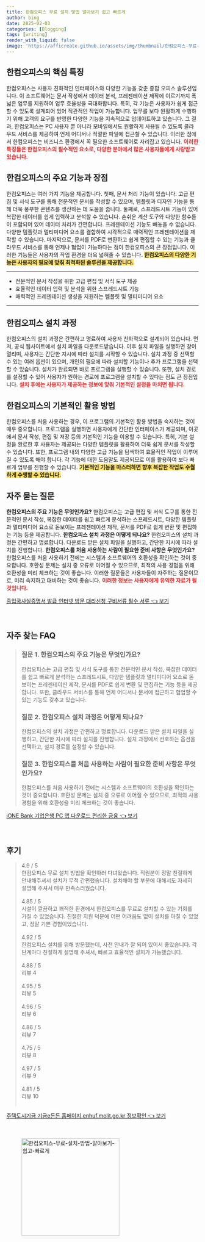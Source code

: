 ```yaml
---
title: 한컴오피스 무료 설치 방법 알아보기 쉽고 빠르게
author: bing
date: 2025-02-03
categories: [Blogging]
tags: [writing]
render_with_liquid: false
image: 'https://afficreate.github.io/assets/img/thumbnail/한컴오피스-무료-설치-방법-알아보기-쉽고-빠르게.webp'
---
```



<h2 id='한컴오피스_특징'>한컴오피스의 핵심 특징</h2>

<p>한컴오피스는 사용자 친화적인 인터페이스와 다양한 기능을 갖춘 종합 오피스 솔루션입니다. 이 소프트웨어는 문서 작성에서 데이터 분석, 프레젠테이션 제작에 이르기까지 폭넓은 업무를 지원하여 업무 효율성을 극대화합니다. 특히, 각 기능은 사용자가 쉽게 접근할 수 있도록 설계되어 있어 직관적인 작업이 가능합니다. 업무를 보다 원활하게 수행하기 위해 고객의 요구를 반영한 다양한 기능을 지속적으로 업데이트하고 있습니다. 그 결과, 한컴오피스는 PC 사용자 뿐 아니라 모바일에서도 원활하게 사용될 수 있도록 클라우드 서비스를 제공하여 언제 어디서나 적절한 파일에 접근할 수 있습니다. 이러한 점에서 한컴오피스는 비즈니스 환경에서 꼭 필요한 소프트웨어로 자리잡고 있습니다. <b><span style="color: #ee2323;">이러한 특징들은 한컴오피스의 필수적인 요소로, 다양한 분야에서 많은 사용자들에게 사랑받고 있습니다.</span></b></p>

<h2 id='주요_기능과_장점'>한컴오피스의 주요 기능과 장점</h2>

<p>한컴오피스는 여러 가지 기능을 제공합니다. 첫째, 문서 처리 기능이 있습니다. 고급 편집 및 서식 도구를 통해 전문적인 문서를 작성할 수 있으며, 템플릿과 디자인 기능을 통해 더욱 풍부한 콘텐츠를 생산하는 데 도움을 줍니다. 둘째로, 스프레드시트 기능이 있어 복잡한 데이터를 쉽게 입력하고 분석할 수 있습니다. 손쉬운 계산 도구와 다양한 함수들이 포함되어 있어 데이터 처리가 간편합니다. 프레젠테이션 기능도 빼놓을 수 없습니다. 다양한 템플릿과 멀티미디어 요소를 결합하여 시각적으로 매력적인 프레젠테이션을 제작할 수 있습니다. 마지막으로, 문서를 PDF로 변환하고 쉽게 편집할 수 있는 기능과 클라우드 서비스를 통해 언제나 협업이 가능하다는 점이 한컴오피스의 큰 장점입니다. 이러한 기능들은 사용자의 작업 환경을 더욱 넓혀줄 수 있습니다. <b><span style="background-color: #ffe066;">한컴오피스의 다양한 기능은 사용자의 필요에 맞춰 최적화된 솔루션을 제공합니다.</span></b></p>

<hr />

<ul>
    <li>전문적인 문서 작성을 위한 고급 편집 및 서식 도구 제공</li>
    <li>효율적인 데이터 입력 및 분석을 위한 스프레드시트 기능</li>
    <li>매력적인 프레젠테이션 생성을 지원하는 템플릿 및 멀티미디어 요소</li>
</ul>

<hr />

<h2 id='설치과정'>한컴오피스 설치 과정</h2>

<p>한컴오피스의 설치 과정은 간편하고 명료하여 사용자 친화적으로 설계되어 있습니다. 먼저, 공식 웹사이트에서 설치 파일을 다운로드받습니다. 이후 설치 파일을 실행하면 창이 열리며, 사용자는 간단한 지시에 따라 설치를 시작할 수 있습니다. 설치 과정 중 선택할 수 있는 여러 옵션이 있으며, 개인의 필요에 따라 설치할 기능이나 추가 프로그램을 선택할 수 있습니다. 설치가 완료되면 바로 프로그램을 실행할 수 있습니다. 또한, 설치 경로를 설정할 수 있어 사용자가 원하는 경로에 프로그램을 설치할 수 있다는 점도 큰 장점입니다. <b><span style="color: #ee2323;">설치 후에는 사용자가 제공하는 정보에 맞춰 기본적인 설정을 마치면 됩니다.</span></b></p>

<h2 id='활용방법'>한컴오피스의 기본적인 활용 방법</h2>

<p>한컴오피스를 처음 사용하는 경우, 이 프로그램의 기본적인 활용 방법을 숙지하는 것이 매우 중요합니다. 프로그램을 실행하면 사용자에게 간단한 인터페이스가 제공되며, 이곳에서 문서 작성, 편집 및 저장 등의 기본적인 기능을 이용할 수 있습니다. 특히, 기본 설정을 완료한 후 사용자는 제공되는 다양한 템플릿을 활용하여 더욱 쉽게 문서를 작성할 수 있습니다. 또한, 프로그램 내의 다양한 고급 기능을 탐색하여 효율적인 작업이 이루어질 수 있도록 해야 합니다. 각 기능에 대한 도움말도 제공되므로 이를 활용하여 보다 빠르게 업무를 진행할 수 있습니다. <b><span style="background-color: #ffe066;">기본적인 기능을 마스터하면 향후 복잡한 작업도 수월하게 수행할 수 있습니다.</span></b></p>

<h2 id='자주_묻는_질문'>자주 묻는 질문</h2>

<p><b>한컴오피스의 주요 기능은 무엇인가요?</b> 한컴오피스는 고급 편집 및 서식 도구를 통한 전문적인 문서 작성, 복잡한 데이터를 쉽고 빠르게 분석하는 스프레드시트, 다양한 템플릿과 멀티미디어 요소로 돋보이는 프레젠테이션 제작, 문서를 PDF로 쉽게 변환 및 편집하는 기능 등을 제공합니다. <b>한컴오피스 설치 과정은 어떻게 되나요?</b> 한컴오피스의 설치 과정은 간편하고 명료합니다. 다운로드 받은 설치 파일을 실행하고, 간단한 지시에 따라 설치를 진행합니다. <b>한컴오피스를 처음 사용하는 사람이 필요한 준비 사항은 무엇인가요?</b> 한컴오피스를 처음 사용하기 전에는 시스템과 소프트웨어의 호환성을 확인하는 것이 중요합니다. 호환성 문제는 설치 중 오류로 이어질 수 있으므로, 최적의 사용 경험을 위해 호환성을 미리 체크하는 것이 좋습니다. 이러한 질문들은 사용자들이 자주하는 질문이므로, 미리 숙지하고 대비하는 것이 좋습니다. <b><span style="color: #ee2323;">이러한 정보는 사용자에게 유익한 자료가 될 것입니다.</span></b></p>


<p><a class="click-button" title="출입국사실증명서 발급 인터넷 방문 대리신청 구비서류 필수 서류" href="https://afficreate.github.io/posts/%EC%B6%9C%EC%9E%85%EA%B5%AD%EC%82%AC%EC%8B%A4%EC%A6%9D%EB%AA%85%EC%84%9C-%EB%B0%9C%EA%B8%89-%EC%9D%B8%ED%84%B0%EB%84%B7-%EB%B0%A9%EB%AC%B8-%EB%8C%80%EB%A6%AC%EC%8B%A0%EC%B2%AD-%EA%B5%AC%EB%B9%84%EC%84%9C%EB%A5%98-%ED%95%84%EC%88%98-%EC%84%9C%EB%A5%98/" rel="dofollow">출입국사실증명서 발급 인터넷 방문 대리신청 구비서류 필수 서류 👈 보기</a></p><br>
<h2 id='자주_찾는_FAQ'>자주 찾는 FAQ</h2>
<div itemscope="" itemtype="https://schema.org/FAQPage"> 
<blockquote> 
<div itemscope="" itemprop="mainEntity" itemtype="https://schema.org/Question"> 
<h3 itemprop="name">질문 1. 한컴오피스의 주요 기능은 무엇인가요?</h3> 
<div itemscope="" itemprop="acceptedAnswer" itemtype="https://schema.org/Answer"> 
<span itemprop="text"> 
<p>한컴오피스는 고급 편집 및 서식 도구를 통한 전문적인 문서 작성, 복잡한 데이터를 쉽고 빠르게 분석하는 스프레드시트, 다양한 템플릿과 멀티미디어 요소로 돋보이는 프레젠테이션 제작, 문서를 PDF로 쉽게 변환 및 편집하는 기능 등을 제공합니다. 또한, 클라우드 서비스를 통해 언제 어디서나 문서에 접근하고 협업할 수 있는 기능도 갖추고 있습니다.</p> 
</span> 
</div> 
</div> 
<div itemscope="" itemprop="mainEntity" itemtype="https://schema.org/Question"> 
<h3 itemprop="name">질문 2. 한컴오피스 설치 과정은 어떻게 되나요?</h3> 
<div itemscope="" itemprop="acceptedAnswer" itemtype="https://schema.org/Answer"> 
<span itemprop="text"> 
<p>한컴오피스의 설치 과정은 간편하고 명료합니다. 다운로드 받은 설치 파일을 실행하고, 간단한 지시에 따라 설치를 진행합니다. 설치 과정에서 선호하는 옵션을 선택하고, 설치 경로를 설정할 수 있습니다.</p> 
</span> 
</div> 
</div> 
<div itemscope="" itemprop="mainEntity" itemtype="https://schema.org/Question"> 
<h3 itemprop="name">질문 3. 한컴오피스를 처음 사용하는 사람이 필요한 준비 사항은 무엇인가요?</h3> 
<div itemscope="" itemprop="acceptedAnswer" itemtype="https://schema.org/Answer"> 
<span itemprop="text"> 
<p>한컴오피스를 처음 사용하기 전에는 시스템과 소프트웨어의 호환성을 확인하는 것이 중요합니다. 호환성 문제는 설치 중 오류로 이어질 수 있으므로, 최적의 사용 경험을 위해 호환성을 미리 체크하는 것이 좋습니다.</p> 
</span> 
</div> 
</div> 
</blockquote> 
</div>
<p><a class="click-button" title="iONE Bank 기업은행 PC 앱 다운로드 편리한 금융" href="https://afficreate.github.io/posts/iONE-Bank-%EA%B8%B0%EC%97%85%EC%9D%80%ED%96%89-PC-%EC%95%B1-%EB%8B%A4%EC%9A%B4%EB%A1%9C%EB%93%9C-%ED%8E%B8%EB%A6%AC%ED%95%9C-%EA%B8%88%EC%9C%B5/" rel="dofollow">iONE Bank 기업은행 PC 앱 다운로드 편리한 금융 👈 보기</a></p><br>
<h2 id='후기'>후기</h2>
<div itemscope itemtype="https://schema.org/Product">
  <blockquote>
  <div itemprop="review" itemscope itemtype="https://schema.org/Review">
      <div itemprop="reviewRating" itemscope itemtype="https://schema.org/Rating"> <span itemprop="ratingValue">4.9</span> / <span itemprop="bestRating">5</span> </div>
      <span itemprop="reviewBody">한컴오피스 무료 설치 방법을 확인하러 다녀왔습니다. 직원분이 정말 친절하게 안내해주셔서 설치가 무척 간편했습니다. 설치해야 할 부분에 대해서도 자세히 설명해 주셔서 매우 만족스러웠습니다.</span>
  </div>
  <br>
  <div itemprop="review" itemscope itemtype="https://schema.org/Review">
      <div itemprop="reviewRating" itemscope itemtype="https://schema.org/Rating"> <span itemprop="ratingValue">4.85</span> / <span itemprop="bestRating">5</span> </div>
      <span itemprop="reviewBody">시설이 깔끔하고 쾌적한 환경에서 한컴오피스를 무료로 설치할 수 있는 기회를 가질 수 있었습니다. 친절한 지원 덕분에 어떤 어려움도 없이 설치를 마칠 수 있었고, 정말 기쁜 경험이었습니다.</span>
  </div>
  <br>
  <div itemprop="review" itemscope itemtype="https://schema.org/Review">
      <div itemprop="reviewRating" itemscope itemtype="https://schema.org/Rating"> <span itemprop="ratingValue">4.92</span> / <span itemprop="bestRating">5</span> </div>
      <span itemprop="reviewBody">한컴오피스 설치를 위해 방문했는데, 사전 안내가 잘 되어 있어서 좋았습니다. 각 단계마다 친절하게 설명해 주셔서, 빠르고 효율적인 설치가 가능했습니다.</span>
  </div>
  <br>
  <div itemprop="review" itemscope itemtype="https://schema.org/Review">
      <div itemprop="reviewRating" itemscope itemtype="https://schema.org/Rating"> <span itemprop="ratingValue">4.88</span> / <span itemprop="bestRating">5</span> </div>
      <span itemprop="reviewBody">리뷰 4</span>
  </div>
  <br>
  <div itemprop="review" itemscope itemtype="https://schema.org/Review">
      <div itemprop="reviewRating" itemscope itemtype="https://schema.org/Rating"> <span itemprop="ratingValue">4.95</span> / <span itemprop="bestRating">5</span> </div>
      <span itemprop="reviewBody">리뷰 5</span>
  </div>
  <br>
  <div itemprop="review" itemscope itemtype="https://schema.org/Review">
      <div itemprop="reviewRating" itemscope itemtype="https://schema.org/Rating"> <span itemprop="ratingValue">4.96</span> / <span itemprop="bestRating">5</span> </div>
      <span itemprop="reviewBody">리뷰 6</span>
  </div>
  <br>
  <div itemprop="review" itemscope itemtype="https://schema.org/Review">
      <div itemprop="reviewRating" itemscope itemtype="https://schema.org/Rating"> <span itemprop="ratingValue">4.86</span> / <span itemprop="bestRating">5</span> </div>
      <span itemprop="reviewBody">리뷰 7</span>
  </div>
  <br>
  <div itemprop="review" itemscope itemtype="https://schema.org/Review">
      <div itemprop="reviewRating" itemscope itemtype="https://schema.org/Rating"> <span itemprop="ratingValue">4.75</span> / <span itemprop="bestRating">5</span> </div>
      <span itemprop="reviewBody">리뷰 8</span>
  </div>
  <br>
  <div itemprop="review" itemscope itemtype="https://schema.org/Review">
      <div itemprop="reviewRating" itemscope itemtype="https://schema.org/Rating"> <span itemprop="ratingValue">4.97</span> / <span itemprop="bestRating">5</span> </div>
      <span itemprop="reviewBody">리뷰 9</span>
  </div>
  <br>
  <div itemprop="review" itemscope itemtype="https://schema.org/Review">
      <div itemprop="reviewRating" itemscope itemtype="https://schema.org/Rating"> <span itemprop="ratingValue">4.81</span> / <span itemprop="bestRating">5</span> </div>
      <span itemprop="reviewBody">리뷰 10</span>
  </div>
  <br>
  </blockquote>
</div>
<p><a class="click-button" title="주택도시기금 기금e든든 홈페이지 enhuf.molit.go.kr 정보확인" href="https://afficreate.github.io/posts/%EC%A3%BC%ED%83%9D%EB%8F%84%EC%8B%9C%EA%B8%B0%EA%B8%88-%EA%B8%B0%EA%B8%88e%EB%93%A0%EB%93%A0-%ED%99%88%ED%8E%98%EC%9D%B4%EC%A7%80-enhuf.molit.go.kr-%EC%A0%95%EB%B3%B4%ED%99%95%EC%9D%B8/" rel="dofollow">주택도시기금 기금e든든 홈페이지 enhuf.molit.go.kr 정보확인 👈 보기</a></p><br>
<figure class="image"><img src="https://afficreate.github.io/assets/img/thumbnail/한컴오피스-무료-설치-방법-알아보기-쉽고-빠르게.webp" alt="한컴오피스-무료-설치-방법-알아보기-쉽고-빠르게" width="256" height="256"></figure>